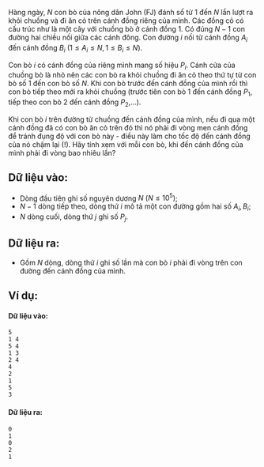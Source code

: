 <!--
**<center>NGUỒN: Hội thảo Duyên Hải 2016 - Lê Thanh Bình</center>**
-->
Hàng ngày, $N$ con bò của nông dân John (FJ) đánh số từ $1$ đến $N$ lần lượt ra khỏi chuồng và đi ăn cỏ trên cánh đồng riêng của mình. Các đồng cỏ có cấu trúc như là một cây với chuồng bò ở cánh đồng $1$. Có đúng $N-1$ con đường hai chiều nối giữa các cánh đông. Con đường $i$ nối từ cánh đồng $A_i$ đến cánh đồng $B_i\ (1≤A_i≤N, 1≤B_i≤N)$.

Con bò $i$ có cánh đồng của riêng mình mang số hiệu $P_i$. Cánh cửa của chuồng bò là nhỏ nên các con bò ra khỏi chuồng đi ăn cỏ theo thứ tự từ con bò số $1$ đến con bò số $N$. Khi con bò trước đến cánh đồng của mình rồi thì con bò tiếp theo mới ra khỏi chuồng (trước tiên con bò $1$ đến cánh đồng $P_1$, tiếp theo con bò $2$ đến cánh đồng $P_2$,...).

Khi con bò $i$ trên đường từ chuồng đến cánh đồng của mình, nếu đi qua một cánh đồng đã có con bò ăn cỏ trên đó thì nó phải đi vòng men cánh đồng để tránh đụng độ với con bò này - điều này làm cho tốc độ đến cánh đồng của nó chậm lại (!).  Hãy tính xem với mỗi con bò, khi đến cánh đồng của mình phải đi vòng bao nhiêu lần?

## Dữ liệu vào:
- Dòng đầu tiên ghi số nguyên dương $N\ (N\le 10^5)$;
- $N-1$ dòng tiếp theo, dòng thứ $i$ mô tả một con đường gồm hai số $A_i, B_i$;
- $N$ dòng cuối, dòng thứ $j$ ghi số $P_j$.

## Dữ liệu ra:
- Gồm $N$ dòng, dòng thứ $i$ ghi số lần mà con bò $i$ phải đi vòng trên con đường đến cánh đồng của mình.

## Ví dụ:
#### Dữ liệu vào:
```
5
1 4
5 4
1 3
2 4
4
2
1
5
3
```

#### Dữ liệu ra:
```
0
1
0
2
1
```